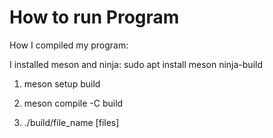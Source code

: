 # How to run Program

How I compiled my program:

I installed meson and ninja:
sudo apt install meson ninja-build

1. meson setup build

2. meson compile -C build

3. ./build/file_name [files]

